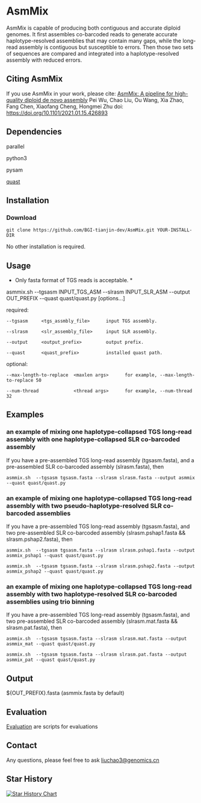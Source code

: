 # AsmMix

AsmMix is capable of producing both contiguous and accurate diploid genomes. It first assembles co-barcoded reads to generate accurate haplotype-resolved assemblies that may contain many gaps, while the long-read assembly is contiguous but susceptible to errors. Then those two sets of sequences are compared and integrated into a haplotype-resolved assembly with reduced errors. 


## Citing AsmMix
If you use AsmMix in your work, please cite:
[AsmMix: A pipeline for high-quality diploid de novo assembly](https://www.biorxiv.org/content/10.1101/2021.01.15.426893v1)
Pei Wu, Chao Liu, Ou Wang, Xia Zhao, Fang Chen, Xiaofang Cheng, Hongmei Zhu
doi: https://doi.org/10.1101/2021.01.15.426893


## Dependencies

parallel

python3

pysam

[quast](https://github.com/ablab/quast)


## Installation

### Download 
```
git clone https://github.com/BGI-tianjin-dev/AsmMix.git YOUR-INSTALL-DIR
```
No other installation is required.

## Usage 
* Only fasta format of TGS reads is acceptable. *

asmmix.sh  --tgsasm INPUT_TGS_ASM --slrasm INPUT_SLR_ASM --output OUT_PREFIX --quast quast/quast.py [options...]
  
  required:
  
    --tgsasm     <tgs_assmbly_file>      input TGS assembly.
  
    --slrasm     <slr_assembly_file>     input SLR assembly.
  
    --output     <output_prefix>         output prefix.
  
    --quast      <quast_prefix>          installed quast path.
  
  optional:
  
    --max-length-to-replace  <maxlen args>      for example, --max-length-to-replace 50
  
    --num-thread             <thread args>      for example, --num-thread 32


## Examples

### an example of mixing one haplotype-collapsed TGS long-read assembly with one haplotype-collapsed SLR co-barcoded assembly

If you have a pre-assembled TGS long-read assembly (tgsasm.fasta), and a pre-assembled SLR co-barcoded assembly (slrasm.fasta), then

```
asmmix.sh  --tgsasm tgsasm.fasta --slrasm slrasm.fasta --output asmmix --quast quast/quast.py
```

### an example of mixing one haplotype-collapsed TGS long-read assembly with two pseudo-haplotype-resolved SLR co-barcoded assemblies

If you have a pre-assembled TGS long-read assembly (tgsasm.fasta), and two pre-assembled SLR co-barcoded assembly (slrasm.pshap1.fasta && slrasm.pshap2.fasta), then

```
asmmix.sh  --tgsasm tgsasm.fasta --slrasm slrasm.pshap1.fasta --output asmmix_pshap1 --quast quast/quast.py

asmmix.sh  --tgsasm tgsasm.fasta --slrasm slrasm.pshap2.fasta --output asmmix_pshap2 --quast quast/quast.py
```

### an example of mixing one haplotype-collapsed TGS long-read assembly with two haplotype-resolved SLR co-barcoded assemblies using trio binning

If you have a pre-assembled TGS long-read assembly (tgsasm.fasta), and two pre-assembled SLR co-barcoded assembly (slrasm.mat.fasta && slrasm.pat.fasta), then

```
asmmix.sh  --tgsasm tgsasm.fasta --slrasm slrasm.mat.fasta --output asmmix_mat --quast quast/quast.py

asmmix.sh  --tgsasm tgsasm.fasta --slrasm slrasm.pat.fasta --output asmmix_pat --quast quast/quast.py
```


## Output
${OUT_PREFIX}.fasta (asmmix.fasta by default)


## Evaluation
[Evaluation](https://github.com/BGI-biotools/AsmMix/tree/main/Evaluation) are scripts for evaluations


## Contact
Any questions, please feel free to ask liuchao3@genomics.cn


## Star History

[![Star History Chart](https://api.star-history.com/svg?repos=AsmMix&type=Date)](https://star-history.com/#BGI-tianjin-dev/AsmMix&Date)
